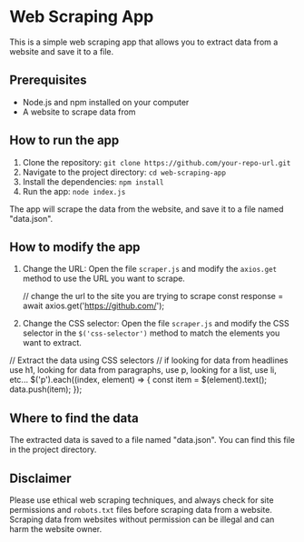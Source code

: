 # Web Scraping App

This is a simple web scraping app that allows you to extract data from a website and save it to a file.

## Prerequisites

- Node.js and npm installed on your computer
- A website to scrape data from

## How to run the app

1. Clone the repository: `git clone https://github.com/your-repo-url.git`
2. Navigate to the project directory: `cd web-scraping-app`
3. Install the dependencies: `npm install`
4. Run the app: `node index.js`

The app will scrape the data from the website, and save it to a file named "data.json".

## How to modify the app

1. Change the URL: Open the file `scraper.js` and modify the `axios.get` method to use the URL you want to scrape.

    // change the url to the site you are trying to scrape
  const response = await axios.get('https://github.com/');

2. Change the CSS selector: Open the file `scraper.js` and modify the CSS selector in the `$('css-selector')` method to match the elements you want to extract.

  // Extract the data using CSS selectors 
  // if looking for data from headlines use h1, looking for data from paragraphs, use p, looking for a list, use li, etc...
  $('p').each((index, element) => {
    const item = $(element).text();
    data.push(item);
  });


## Where to find the data

The extracted data is saved to a file named "data.json". You can find this file in the project directory.

## Disclaimer

Please use ethical web scraping techniques, and always check for site permissions and `robots.txt` files before scraping data from a website. Scraping data from websites without permission can be illegal and can harm the website owner.
